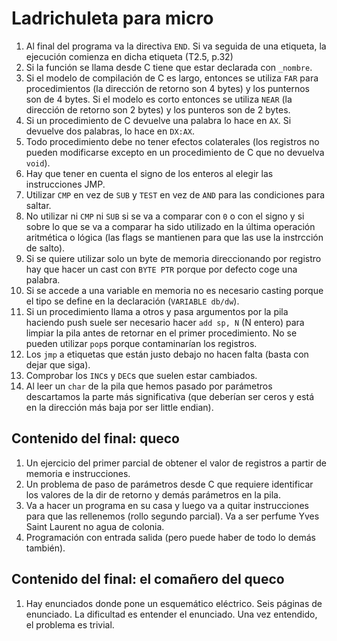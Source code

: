 # Ladrichuleta para micro

1. Al final del programa va la directiva `END`. Si va seguida de una etiqueta,
   la ejecución comienza en dicha etiqueta (T2.5, p.32)
1. Si la función se llama desde C tiene que estar declarada con `_nombre`.
1. Si el modelo de compilación de C es largo, entonces se utiliza `FAR` para
   procedimientos (la dirección de retorno son 4 bytes) y los punternos son de
   4 bytes. Si el modelo es corto entonces se utiliza `NEAR` (la dirección de
   retorno son 2 bytes) y los punteros son de 2 bytes.
1. Si un procedimiento de C devuelve una palabra lo hace en `AX`. Si devuelve
   dos palabras, lo hace en `DX:AX`.
1. Todo procedimiento debe no tener efectos colaterales (los registros no
   pueden modificarse excepto en un procedimiento de C que no devuelva `void`).
1. Hay que tener en cuenta el signo de los enteros al elegir las instrucciones
   JMP.
1. Utilizar `CMP` en vez de `SUB` y `TEST` en vez de `AND` para las condiciones
   para saltar.
1. No utilizar ni `CMP` ni `SUB` si se va a comparar con `0` o con el signo y
   si sobre lo que se va a comparar ha sido utilizado en la última operación
   aritmética o lógica (las flags se mantienen para que las use la instrcción
   de salto).
1. Si se quiere utilizar solo un byte de memoria direccionando por registro hay
   que hacer un cast con `BYTE PTR` porque por defecto coge una palabra.
1. Si se accede a una variable en memoria no es necesario casting porque el
   tipo se define en la declaración (`VARIABLE db/dw`).
1. Si un procedimiento llama a otros y pasa argumentos por la pila haciendo
   push suele ser necesario hacer `add sp, N` (N entero) para limpiar la pila
   antes de retornar en el primer procedimiento. No se pueden utilizar `pop`s
   porque contaminarían los registros.
1. Los `jmp` a etiquetas que están justo debajo no hacen falta (basta con dejar
   que siga).
1. Comprobar los `INC`s y `DEC`s que suelen estar cambiados.
1. Al leer un `char` de la pila que hemos pasado por parámetros descartamos la
   parte más significativa (que deberían ser ceros y está en la dirección más
   baja por ser little endian).


## Contenido del final: queco

1. Un ejercicio del primer parcial de obtener el valor de registros a partir de
   memoria e instrucciones.
1. Un problema de paso de parámetros desde C que requiere identificar los
   valores de la dir de retorno y demás parámetros en la pila.
1. Va a hacer un programa en su casa y luego va a quitar instrucciones para que
   las rellenemos (rollo segundo parcial). Va a ser perfume Yves Saint Laurent
   no agua de colonia.
1. Programación con entrada salida (pero puede haber de todo lo demás también).

## Contenido del final: el comañero del queco

1. Hay enunciados donde pone un esquemático eléctrico. Seis páginas de
   enunciado. La dificultad es entender el enunciado. Una vez entendido, el
   problema es trivial.

